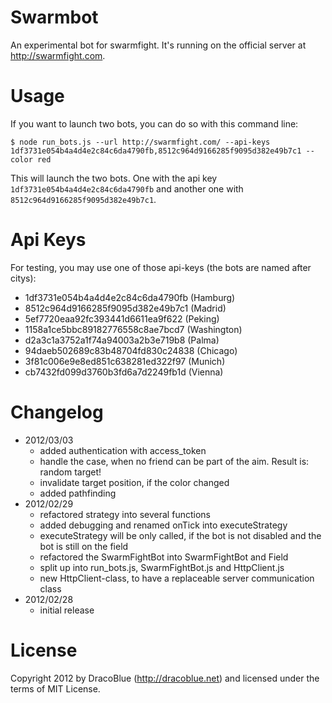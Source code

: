 # Swarmbot

An experimental bot for swarmfight. It's running on the official server at <http://swarmfight.com>.

# Usage

If you want to launch two bots, you can do so with this command line:

    $ node run_bots.js --url http://swarmfight.com/ --api-keys 1df3731e054b4a4d4e2c84c6da4790fb,8512c964d9166285f9095d382e49b7c1 --color red

This will launch the two bots. One with the api key `1df3731e054b4a4d4e2c84c6da4790fb` and another one with `8512c964d9166285f9095d382e49b7c1`.

# Api Keys

For testing, you may use one of those api-keys (the bots are named after citys):

* 1df3731e054b4a4d4e2c84c6da4790fb (Hamburg)
* 8512c964d9166285f9095d382e49b7c1 (Madrid)
* 5ef7720eaa92fc393441d6611ea9f622 (Peking)
* 1158a1ce5bbc89182776558c8ae7bcd7 (Washington) 
* d2a3c1a3752a1f74a94003a2b3e719b8 (Palma)
* 94daeb502689c83b48704fd830c24838 (Chicago)
* 3f81c006e9e8ed851c638281ed322f97 (Munich)
* cb7432fd099d3760b3fd6a7d2249fb1d (Vienna)

# Changelog

- 2012/03/03
  - added authentication with access_token
  - handle the case, when no friend can be part of the aim. Result is: random target!
  - invalidate target position, if the color changed
  - added pathfinding
- 2012/02/29
  - refactored strategy into several functions
  - added debugging and renamed onTick into executeStrategy
  - executeStrategy will be only called, if the bot is not disabled and the bot is still on the field
  - refactored the SwarmFightBot into SwarmFightBot and Field
  - split up into run_bots.js, SwarmFightBot.js and HttpClient.js
  - new HttpClient-class, to have a replaceable server communication class
- 2012/02/28
  - initial release

# License

Copyright 2012 by DracoBlue (<http://dracoblue.net>) and licensed under the terms of MIT License.
